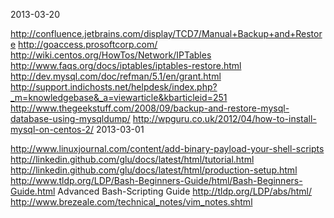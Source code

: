 2013-03-20

http://confluence.jetbrains.com/display/TCD7/Manual+Backup+and+Restore
http://goaccess.prosoftcorp.com/
http://wiki.centos.org/HowTos/Network/IPTables
http://www.faqs.org/docs/iptables/iptables-restore.html
http://dev.mysql.com/doc/refman/5.1/en/grant.html
http://support.indichosts.net/helpdesk/index.php?_m=knowledgebase&_a=viewarticle&kbarticleid=251
http://www.thegeekstuff.com/2008/09/backup-and-restore-mysql-database-using-mysqldump/
http://wpguru.co.uk/2012/04/how-to-install-mysql-on-centos-2/
2013-03-01

http://www.linuxjournal.com/content/add-binary-payload-your-shell-scripts
http://linkedin.github.com/glu/docs/latest/html/tutorial.html
http://linkedin.github.com/glu/docs/latest/html/production-setup.html
http://www.tldp.org/LDP/Bash-Beginners-Guide/html/Bash-Beginners-Guide.html
Advanced Bash-Scripting Guide http://tldp.org/LDP/abs/html/
http://www.brezeale.com/technical_notes/vim_notes.shtml
